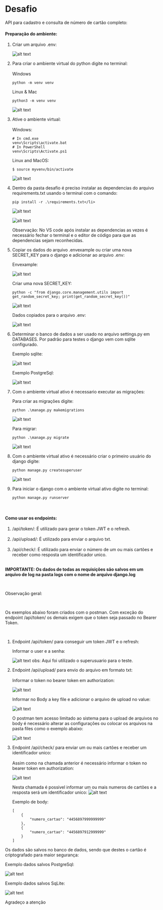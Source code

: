 # Desafio

API para cadastro e consulta de número de cartão completo:

<h4>Preparação do ambiente:</h4>

<ol>

<li>Criar um arquivo .env:</li>

![alt text](image/add_env.png)

<li>Para criar o ambiente virtual do python digite no terminal:</li>
<br>
Windows

    python -m venv venv

Linux & Mac

    python3 -m venv venv

![alt text](image/create_venv.png)

<li>Ative o ambiente virtual:</li>
<br>
Windows:

    # In cmd.exe
    venv\Scripts\activate.bat
    # In PowerShell
    venv\Scripts\Activate.ps1

Linux and MacOS:

    $ source myvenv/bin/activate

![alt text](image/activate_venv.png)

<li>Dentro da pasta desafio é preciso instalar as dependencias do arquivo requirements.txt usando o terminal com o comando:
    
    pip install -r .\requirements.txt</li>

![alt text](image/pip_install1.png)

![alt text](image/pip_install2.png)

Observação: No VS code após instalar as dependencias as vezes é necessário fechar o terminal e o editor de código para que as dependencias sejam reconhecidas. 

<li>Copiar os dados do arquivo .envexample ou criar uma nova SECRET_KEY para o django e adicionar ao arquivo .env:</li>

Envexample:

![alt text](image/add_envexample.png)

Criar uma nova SECRET_KEY:

    python -c "from django.core.management.utils import get_random_secret_key; print(get_random_secret_key())"
    
![alt text](image/new_secret.png)

Dados copiados para o arquivo .env:

![alt text](image/env_config.png)

<li>Determinar o banco de dados a ser usado no arquivo settings.py em DATABASES. Por padrão para testes o django vem com sqlite configurado.</li>

Exemplo sqlite:

![alt text](image/sqlite_config.png)

Exemplo PostgreSql:

![alt text](image/postgre_config.png)

<li>Com o ambiente virtual ativo é necessario executar as migrações:</li>

Para criar as migrações digite: 

    python .\manage.py makemigrations
    
![alt text](image/makemigrations.png)

Para migrar:

    python .\manage.py migrate
    
![alt text](image/migrate.png)

<li>Com o ambiente virtual ativo é necessário criar o primeiro usuário do django digite:</li>

    python manage.py createsuperuser
    
![alt text](image/superuser.png)

<li>Para iniciar o django com o ambiente virtual ativo digite no terminal:</li>


    python manage.py runserver

<br>

</ol>

<h4>Como usar os endpoints:</h4>

<ol>
    
<li>/api/token/: É utilizado para gerar o token JWT e o refresh.</li>
        
<br>

<li>/api/upload/: É utilizado para enviar o arquivo txt.</li>
    
<br>
    
<li>/api/check/: É utilizado para enviar o número de um ou mais cartões e receber como resposta um identificador unico.</li>
    
<br>
    
</ol>

<strong>IMPORTANTE: Os dados de todas as requisições são salvos em um arquivo de log na pasta logs com o nome de arquivo django.log</strong>

<br>

Observação geral:

<br>

Os exemplos abaixo foram criados com o postman. Com exceção do endpoint /api/token/ os demais exigem que o token seja passado no Bearer Token.

<br>

<ol>
    
<li>Endpoint /api/token/ para conseguir um token JWT e o refresh:</li>


Informar o user e a senha:

![alt text](image/token.png)
obs: Aqui foi utilizado o superusuario para o teste.

<li>Endpoint /api/upload/ para envio do arquivo em formato txt:</li>
<br>
Informar o token no bearer token em authorization:

![alt text](image/access_upload.png)


Informar no Body a key file e adicionar o arquivo de upload no value:

![alt text](image/upload_body.png)


O postman tem acesso limitado ao sistema para o upload de arquivos no body é necessário alterar as configurações ou colocar os arquivos na pasta files como o exemplo abaixo:

![alt text](image/postman_local.png)

<li>Endpoint /api/check/ para enviar um ou mais cartões e receber um identificador unico:</li>
<br>
Assim como na chamada anterior é necessário informar o token no bearer token em authorization:

![alt text](image/check_token.png)


Nesta chamada é possivel informar um ou mais numeros de cartões e a resposta será um identificador unico:
![alt text](image/check_body.png)

Exemplo de body:

    [
        {
            "numero_cartao": "4456897999999999"
        },
        {
            "numero_cartao": "4456897912999999"
        }
    ]

</ol>

Os dados são salvos no banco de dados, sendo que destes o cartão é criptografado para maior segurança:

Exemplo dados salvos PostgreSql:

![alt text](image/postgresql_data.png)

Exemplo dados salvos SqLite:

![alt text](image/sqlite_data.png)


Agradeço a atenção
